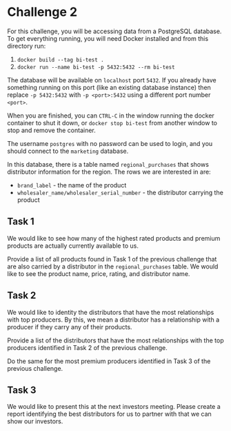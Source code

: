 # Challenge 2
For this challenge, you will be accessing data from a PostgreSQL database. To
get everything running, you will need Docker installed and from this directory
run:
1. `docker build --tag bi-test .`
2. `docker run --name bi-test -p 5432:5432 --rm bi-test`

The database will be available on `localhost` port `5432`. If you already have
something running on this port (like an existing database instance) then replace
`-p 5432:5432` with `-p <port>:5432` using a different port number `<port>`.

When you are finished, you can `CTRL-C` in the window running the docker container
to shut it down, or `docker stop bi-test` from another window to stop and remove
the container.

The username `postgres` with no password can be used to login, and you should
connect to the `marketing` database.

In this database, there is a table named `regional_purchases` that
shows distributor information for the region. The rows we are interested in are:
* `brand_label` - the name of the product
* `wholesaler_name/wholesaler_serial_number` - the distributor carrying the product

## Task 1
We would like to see how many of the highest rated products and premium products
are actually currently available to us.

Provide a list of all products found in Task 1 of the previous challenge that
are also carried by a distributor in the `regional_purchases` table. We would like
to see the product name, price, rating, and distributor name.

## Task 2
We would like to identity the distributors that have the most relationships with
top producers. By this, we mean a distributor has a relationship with a producer
if they carry any of their products.

Provide a list of the distributors that have the most relationships with the top
producers identified in Task 2 of the previous challenge.

Do the same for the most premium producers identified in Task 3 of the previous
challenge.

## Task 3
We would like to present this at the next investors meeting. Please create a
report identifying the best distributors for us to partner with that we can show
our investors.
